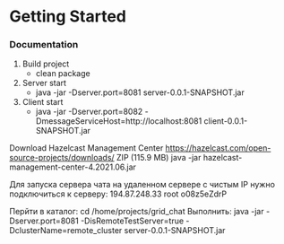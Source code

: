 # Getting Started

### Documentation


1) Build project
    * clean package
2) Server start
    * java -jar -Dserver.port=8081 server-0.0.1-SNAPSHOT.jar
3) Client start
    * java -jar -Dserver.port=8082 -DmessageServiceHost=http://localhost:8081 client-0.0.1-SNAPSHOT.jar


Download Hazelcast Management Center
https://hazelcast.com/open-source-projects/downloads/
ZIP (115.9 MB)
java -jar hazelcast-management-center-4.2021.06.jar


Для запуска сервера чата на удаленном сервере с чистым IP нужно подключиться к серверу:
194.87.248.33
root
o08z5eZdrP

Перйти в каталог:
cd /home/projects/grid_chat
Выполнить:
java -jar -Dserver.port=8081 -DisRemoteTestServer=true -DclusterName=remote_cluster server-0.0.1-SNAPSHOT.jar